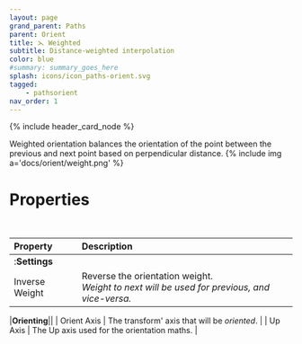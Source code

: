 ```yaml
---
layout: page
grand_parent: Paths
parent: Orient
title: ⋋ Weighted
subtitle: Distance-weighted interpolation
color: blue
#summary: summary_goes_here
splash: icons/icon_paths-orient.svg
tagged: 
    - pathsorient
nav_order: 1
---
```


{% include header_card_node %}

Weighted orientation balances the orientation of the point between the previous and next point based on perpendicular distance.
{% include img a='docs/orient/weight.png' %}   

# Properties
<br>

| Property       | Description          |
|:-------------|:------------------|
|:**Settings**||
| Inverse Weight           | Reverse the orientation weight.<br>*Weight to next will be used for previous, and vice-versa.* |  

|**Orienting**||
| Orient Axis           | The transform' axis that will be *oriented*. |
| Up Axis           | The Up axis used for the orientation maths. |
